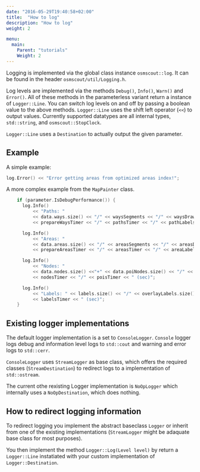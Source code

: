 ```yaml
---
date: "2016-05-29T19:40:58+02:00"
title:  "How to log"
description: "How to log"
weight: 2

menu:
  main:
    Parent: "tutorials"
    Weight: 2
---
```

        
Logging is implemented via the global class instance `osmscout::log`.
It can be found in the header `osmscout/util/Logging.h`.

Log levels are implemented via the methods `Debug()`, `Info()`, `Warn()`
and `Error()`. All of these methods in the parameterless variant
return a instance of `Logger::Line`. You can switch log levels on and off by
passing a boolean value to the above methods. `Logger::Line` uses the shift left
operator (`<<`) to output values. Currently supported datatypes are all internal
 types, `std::string`, and `osmscout::StopClock`.
 
`Logger::Line` uses a `Destination` to actually output the given parameter.

## Example

A simple example:

```c++
log.Error() << "Error getting areas from optimized areas index!";
```

A more complex example from the `MapPainter` class.

```c++
    if (parameter.IsDebugPerformance()) {
      log.Info()
          << "Paths: "
          << data.ways.size() << "/" << waysSegments << "/" << waysDrawn << "/" << waysLabelDrawn << " (pcs) "
          << prepareWaysTimer << "/" << pathsTimer << "/" << pathLabelsTimer << " (sec)";

      log.Info()
          << "Areas: "
          << data.areas.size() << "/" << areasSegments << "/" << areasDrawn << " (pcs) "
          << prepareAreasTimer << "/" << areasTimer << "/" << areaLabelsTimer << " (sec)";

      log.Info()
          << "Nodes: "
          << data.nodes.size() <<"+" << data.poiNodes.size() << "/" << nodesDrawn << " (pcs) "
          << nodesTimer << "/" << poisTimer << " (sec)";

      log.Info()
          << "Labels: " << labels.size() << "/" << overlayLabels.size() << "/" << labelsDrawn << " (pcs) "
          << labelsTimer << " (sec)";
    }
```

## Existing logger implementations

The default logger implementation is a set to `ConsoleLogger`. `Console` logger
logs debug and information level logs to `std::cout` and warning and error
logs to `std::cerr`.

`ConsoleLogger` uses `StreamLogger` as base class, which offers the required
classes (`StreamDestination`) to redirect logs to a implementation of
`std::ostream`.

The current othe rexisting Logger implementation is `NoOpLogger` which 
internally uses a `NoOpDestination`, which does nothing.

## How to redirect logging information

To redirect logging you implement the abstract baseclass `Logger` or inherit from
one of the existing implementations (`StreamLogger` might be adaquate
base class for most purposes).

You then implement the method `Logger::Log(Level level)` by return a
`Logger::Line` instatiated with your custom implementation of
`Logger::Destination`.
